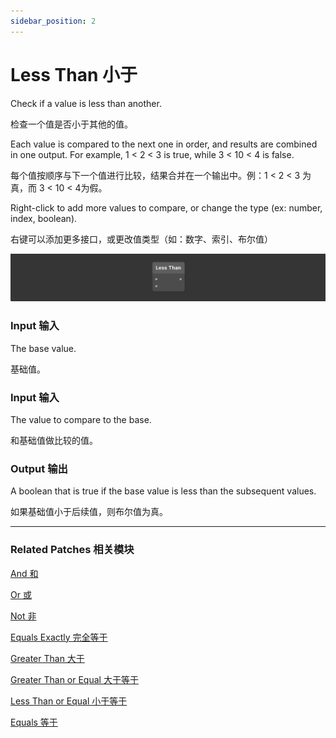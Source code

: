 ```yaml
---
sidebar_position: 2
---
```


# Less Than 小于

Check if a value is less than another.

检查一个值是否小于其他的值。

Each value is compared to the next one in order, and results are combined in one output. For example, 1 < 2 < 3 is true, while 3 < 10 < 4 is false.

每个值按顺序与下一个值进行比较，结果合并在一个输出中。例：1 < 2 < 3 为真，而 3 < 10 < 4为假。

Right-click to add more values to compare, or change the type (ex: number, index, boolean).

右键可以添加更多接口，或更改值类型（如：数字、索引、布尔值）

![Image](./../../../static/img/docs/Logic/less-than.png)

### Input 输入

The base value.

基础值。

### Input 输入

The value to compare to the base.

和基础值做比较的值。

### Output 输出

A boolean that is true if the base value is less than the subsequent values.

如果基础值小于后续值，则布尔值为真。

------

### Related Patches 相关模块

[And 和](./And.md)

[Or 或](./Or.md)

[Not 非](./Not.md)

[Equals Exactly 完全等于](./Equals%20Exactly.md)

[Greater Than 大于](./Greater%20Than.md)

[Greater Than or Equal 大于等于](./Greater%20Than%20or%20Equal.md)

[Less Than or Equal 小于等于](./Less%20Than%20or%20Equal.md)

[Equals 等于](./Equals.md)
